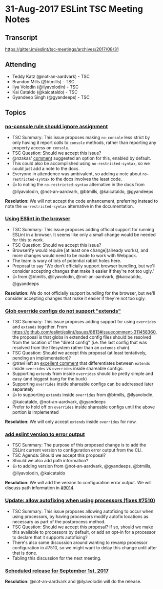 # 31-Aug-2017 ESLint TSC Meeting Notes

## Transcript

https://gitter.im/eslint/tsc-meetings/archives/2017/08/31

## Attending

* Teddy Katz (@not-an-aardvark) - TSC
* Brandon Mills (@btmills) - TSC
* Ilya Volodin (@ilyavolodin) - TSC
* Kai Cataldo (@kaicataldo) - TSC
* Gyandeep Singh (@gyandeeps) - TSC

## Topics

### [no-console rule should ignore assignment](https://github.com/eslint/eslint/issues/7806)

* TSC Summary: This issue proposes making `no-console` less strict by only having it report *calls* to `console` methods, rather than reporting any property access on `console`.
* TSC Question: Should we accept this issue?
* @nzakas' [comment](https://github.com/eslint/eslint/issues/7806#issuecomment-269518852) suggested an option for this, enabled by default.
* This could also be accomplished using `no-restricted-syntax`, so we could just add a note to the docs.
* Everyone in attendence was ambivalent, so adding a note about `no-restricted-syntax` to the docs involves the least code.
* :+1: to noting the `no-restricted-syntax` alternative in the docs from @ilyavolodin, @not-an-aardvark, @btmills, @kaicataldo, @gyandeeps

**Resolution**: We will not accept the code enhancement, preferring instead to note the `no-restricted-syntax` alternative in the documentation.

### [Using ESlint in the browser](https://github.com/eslint/eslint/issues/8348)

* TSC Summary: This issue proposes adding official support for running ESLint in a browser. It seems like only a small change would be needed for this to work.
* TSC Question: Should we accept this issue?
* Browserify would require [at least one change](already works), and more changes would need to be made to work with Webpack.
* The team is wary of lots of potential rabbit holes here.
* Proposal to say "We don't officially support browser bundling, but we'll consider accepting changes that make it easier if they're not too ugly."
* :+1: from @btmills, @ilyavolodin, @not-an-aardvark, @kaicataldo, @gyandeeps

**Resolution**: We do not officially support bundling for the browser, but we'll consider accepting changes that make it easier if they're not too ugly.

### [Glob override configs do not support "extends"](https://github.com/eslint/eslint/issues/8813)

* TSC Summary: This issue proposes adding support for using `overrides` and `extends` together. From https://github.com/eslint/eslint/issues/8813#issuecomment-311458360, the proposal is that globs in extended config files should be resolved from the location of the "direct config" (i.e. the last config that was resolved from the filesystem rather than an `extends` chain).
* TSC Question: Should we accept this proposal (at least tentatively, pending an implementation)?
* @travi left an [excellent comment](https://github.com/eslint/eslint/issues/8813#issuecomment-323247947) that differentiates between `extends` inside `overrides` vs `overrides` inside shareable configs:
* Supporting `extends` from inside `overrides` should be pretty simple and easy (and biggest bang for the buck)
* Supporting `overrides` inside shareable configs can be addressed later separately
* :+1: to supporting `extends` inside `overrides` from @btmills, @ilyavolodin, @kaicataldo, @not-an-aardvark, @gyandeeps
* Prefer to hold off on `overrides` inside shareable configs until the above portion is implemented

**Resolution**: We will only accept `extends` inside `overrides` for now.

### [add eslint version to error output](https://github.com/eslint/eslint/issues/9037)

* TSC Summary: The purpose of this proposed change is to add the ESLint current version to configuration error output from the CLI.
* TSC Agenda: Should we accept this proposal?
* Should we also add path information?
* :+1: to adding version from @not-an-aardvark, @gyandeeps, @btmills, @ilyavolodin, @kaicataldo

**Resolution**: We will add the version to configuration error output. We will discuss path information in [#9014](https://github.com/eslint/eslint/issues/9014).

### [Update: allow autofixing when using processors (fixes #7510)](https://github.com/eslint/eslint/pull/9090)

* TSC Summary: This issue proposes allowing autofixing to occur when using processors, by having processors modify autofix locations as necessary as part of the postprocess method.
* TSC Question: Should we accept this proposal? If so, should we make this available to processors by default, or add an opt-in for a processor to declare that it supports autofixing?
* There's also some discussion around wanting to revamp processor configuration in #7510, so we might want to delay this change until after that is done.
* Tabling this discussion for the next meeting.

### [Scheduled release for September 1st, 2017](https://github.com/eslint/eslint/issues/9137)

**Resolution**: @not-an-aardvark and @ilyavolodin will do the release.
